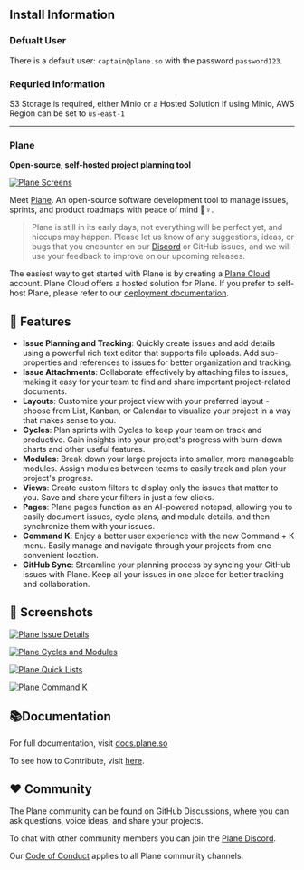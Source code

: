 ## Install Information

### Defualt User
There is a default user: `captain@plane.so` with the password `password123`.

### Requried Information

S3 Storage is required, either Minio or a Hosted Solution
If using Minio, AWS Region can be set to `us-east-1`


---

### **Plane**

**Open-source, self-hosted project planning tool**

[![Plane Screens](https://camo.githubusercontent.com/44e224feade563c83e4f1b306ca18f1e38d499ad97b7741e6312999df690ec1d/68747470733a2f2f7265732e636c6f7564696e6172792e636f6d2f746f6f6c73706163656465762f696d6167652f75706c6f61642f76313638303539393739382f506c616e652f706c616e655f315f315f746e6233326a2e706e67)](https://app.plane.so/)

Meet [Plane](https://plane.so). An open-source software development tool to manage issues, sprints, and product roadmaps with peace of mind 🧘♀️.

> Plane is still in its early days, not everything will be perfect yet, and hiccups may happen. Please let us know of any suggestions, ideas, or bugs that you encounter on our [Discord](https://discord.com/invite/A92xrEGCge) or GitHub issues, and we will use your feedback to improve on our upcoming releases.

The easiest way to get started with Plane is by creating a [Plane Cloud](https://app.plane.so) account. Plane Cloud offers a hosted solution for Plane. If you prefer to self-host Plane, please refer to our [deployment documentation](https://docs.plane.so/self-hosting).

## 🚀 Features

-   **Issue Planning and Tracking**: Quickly create issues and add details using a powerful rich text editor that supports file uploads. Add sub-properties and references to issues for better organization and tracking.
-   **Issue Attachments**: Collaborate effectively by attaching files to issues, making it easy for your team to find and share important project-related documents.
-   **Layouts**: Customize your project view with your preferred layout - choose from List, Kanban, or Calendar to visualize your project in a way that makes sense to you.
-   **Cycles**: Plan sprints with Cycles to keep your team on track and productive. Gain insights into your project's progress with burn-down charts and other useful features.
-   **Modules**: Break down your large projects into smaller, more manageable modules. Assign modules between teams to easily track and plan your project's progress.
-   **Views**: Create custom filters to display only the issues that matter to you. Save and share your filters in just a few clicks.
-   **Pages**: Plane pages function as an AI-powered notepad, allowing you to easily document issues, cycle plans, and module details, and then synchronize them with your issues.
-   **Command K**: Enjoy a better user experience with the new Command + K menu. Easily manage and navigate through your projects from one convenient location.
-   **GitHub Sync**: Streamline your planning process by syncing your GitHub issues with Plane. Keep all your issues in one place for better tracking and collaboration.

## 📸 Screenshots

[![Plane Issue Details](https://camo.githubusercontent.com/87409116e09a9d476bb4af7d6eb5548a258a207b8c77135392ddf81004d5820d/68747470733a2f2f7265732e636c6f7564696e6172792e636f6d2f746f6f6c73706163656465762f696d6167652f75706c6f61642f76313638303630313731392f506c616e652f706c616e655f325f6971616f35322e706e67)](https://app.plane.so/)

[![Plane Cycles and Modules](https://camo.githubusercontent.com/446914d6dcfbf64e3c62a9ea50ed36b6c80d95e45b1b9ad8b665847be7b694ae/68747470733a2f2f7265732e636c6f7564696e6172792e636f6d2f746f6f6c73706163656465762f696d6167652f75706c6f61642f76313638303630343237332f506c616e652f706c616e655f355f315f6e77736c33612e706e67)](https://app.plane.so/)

[![Plane Quick Lists](https://camo.githubusercontent.com/722c7ec8ca3d05eb35911292ec2f8ae23d3b440bac350061aeadc50fbcba0ca8/68747470733a2f2f7265732e636c6f7564696e6172792e636f6d2f746f6f6c73706163656465762f696d6167652f75706c6f61642f76313638303630313731332f506c616e652f706c616e655f345f63716d3067382e706e67)](https://app.plane.so/)

[![Plane Command K](https://camo.githubusercontent.com/453536ce1250bb2688556c7cca66b0c0a3540bc4c38122f6524fb6b799aebd45/68747470733a2f2f7265732e636c6f7564696e6172792e636f6d2f746f6f6c73706163656465762f696d6167652f75706c6f61642f76313638303630313731322f506c616e652f706c616e655f335f315f6375346673632e706e67)](https://app.plane.so/)

## 📚Documentation

For full documentation, visit [docs.plane.so](https://docs.plane.so/)

To see how to Contribute, visit [here](https://github.com/makeplane/plane/blob/master/CONTRIBUTING.md).

## ❤️ Community

The Plane community can be found on GitHub Discussions, where you can ask questions, voice ideas, and share your projects.

To chat with other community members you can join the [Plane Discord](https://discord.com/invite/A92xrEGCge).

Our [Code of Conduct](https://github.com/makeplane/plane/blob/master/CODE_OF_CONDUCT.md) applies to all Plane community channels.
